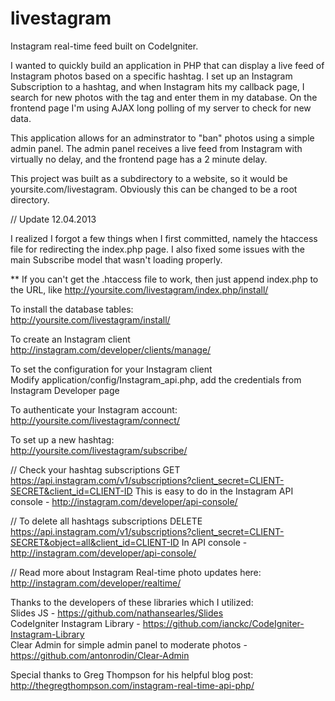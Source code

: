livestagram
===========

Instagram real-time feed built on CodeIgniter.

I wanted to quickly build an application in PHP that can display a live feed of Instagram photos based on a specific hashtag. I set up an Instagram Subscription to a hashtag, and when Instagram hits my callback page, I search for new photos with the tag and enter them in my database. On the frontend page I'm using AJAX long polling of my server to check for new data.

This application allows for an adminstrator to "ban" photos using a simple admin panel. The admin panel receives a live feed from Instagram with virtually no delay, and the frontend page has a 2 minute delay.

This project was built as a subdirectory to a website, so it would be yoursite.com/livestagram. Obviously this can be changed to be a root directory.  


// Update 12.04.2013
 
I realized I forgot a few things when I first committed, namely the htaccess file for redirecting the index.php page.
I also fixed some issues with the main Subscribe model that wasn't loading properly.

** If you can't get the .htaccess file to work, then just append index.php to the URL, like http://yoursite.com/livestagram/index.php/install/ 


To install the database tables:  
http://yoursite.com/livestagram/install/  

To create an Instagram client
http://instagram.com/developer/clients/manage/

To set the configuration for your Instagram client  
Modify application/config/Instagram_api.php, add the credentials from Instagram Developer page 

To authenticate your Instagram account:  
http://yoursite.com/livestagram/connect/  

To set up a new hashtag:  
http://yoursite.com/livestagram/subscribe/  




// Check your hashtag subscriptions 
GET https://api.instagram.com/v1/subscriptions?client_secret=CLIENT-SECRET&client_id=CLIENT-ID
This is easy to do in the Instagram API console - http://instagram.com/developer/api-console/

// To delete all hashtags subscriptions
DELETE https://api.instagram.com/v1/subscriptions?client_secret=CLIENT-SECRET&object=all&client_id=CLIENT-ID
In API console - http://instagram.com/developer/api-console/

// Read more about Instagram Real-time photo updates here:
http://instagram.com/developer/realtime/


Thanks to the developers of these libraries which I utilized:  
Slides JS - https://github.com/nathansearles/Slides  
CodeIgniter Instagram Library - https://github.com/ianckc/CodeIgniter-Instagram-Library  
Clear Admin for simple admin panel to moderate photos - https://github.com/antonrodin/Clear-Admin

Special thanks to Greg Thompson for his helpful blog post:  
http://thegregthompson.com/instagram-real-time-api-php/
